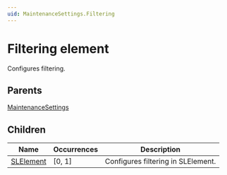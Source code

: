 ```yaml
---
uid: MaintenanceSettings.Filtering
---
```


# Filtering element

Configures filtering.

## Parents

[MaintenanceSettings](xref:MaintenanceSettings)

## Children

| Name | Occurrences | Description |
| --- | --- | --- |
| [SLElement](xref:MaintenanceSettings.Filtering.SLElement) | [0, 1] | Configures filtering in SLElement. |
